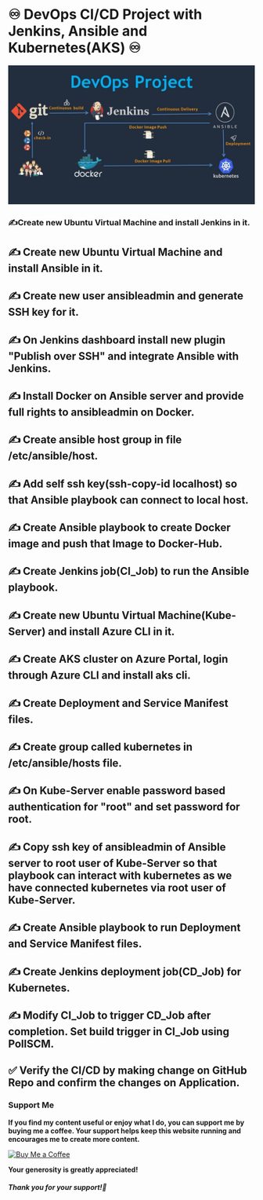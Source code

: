# ♾️ DevOps CI/CD Project with Jenkins, Ansible and Kubernetes(AKS) ♾️

![diagram](https://github.com/sawan22071995/notes/blob/main/docs/DevOps/img.png?raw=true)

### ✍Create new Ubuntu Virtual Machine and install Jenkins in it.

## ✍ Create new Ubuntu Virtual Machine and install Ansible in it.

## ✍ Create new user ansibleadmin and generate SSH key for it.

## ✍ On Jenkins dashboard install new plugin "Publish over SSH" and integrate Ansible with Jenkins.

## ✍ Install Docker on Ansible server and provide full rights to ansibleadmin on Docker.

## ✍ Create ansible host group in file /etc/ansible/host.

## ✍ Add self ssh key(ssh-copy-id localhost) so that Ansible playbook can connect to local host.

## ✍ Create Ansible playbook to create Docker image and push that Image to Docker-Hub.

## ✍ Create Jenkins job(CI_Job) to run the Ansible playbook.

## ✍ Create new Ubuntu Virtual Machine(Kube-Server) and install Azure CLI in it.

## ✍ Create AKS cluster on Azure Portal, login through Azure CLI and install aks cli.

## ✍ Create Deployment and Service Manifest files.

## ✍ Create group called kubernetes in /etc/ansible/hosts file.

## ✍ On Kube-Server enable password based authentication for "root" and set password for root.

## ✍ Copy ssh key of ansibleadmin of Ansible server to root user of Kube-Server so that playbook can interact with kubernetes as we have connected kubernetes via root user of Kube-Server.

## ✍ Create Ansible playbook to run Deployment and Service Manifest files.

## ✍ Create Jenkins deployment job(CD_Job) for Kubernetes.

## ✍ Modify CI_Job to trigger CD_Job after completion. Set build trigger in CI_Job using PollSCM.

## ✅ Verify the CI/CD by making change on GitHub Repo and confirm the changes on Application.

### Support Me

**If you find my content useful or enjoy what I do, you can support me by buying me a coffee. Your support helps keep this website running and encourages me to create more content.**

[![Buy Me a Coffee](https://www.buymeacoffee.com/assets/img/custom_images/orange_img.png)](https://www.buymeacoffee.com/sawanchokso)

**Your generosity is greatly appreciated!**

##### Thank you for your support!💚
